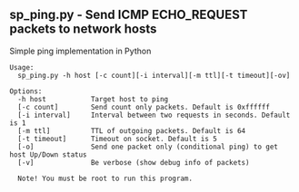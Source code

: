 ## sp_ping.py - Send ICMP ECHO_REQUEST packets to network hosts
Simple ping implementation in Python

```
Usage:
  sp_ping.py -h host [-c count][-i interval][-m ttl][-t timeout][-ov]

Options:
  -h host           Target host to ping
  [-c count]        Send count only packets. Default is 0xffffff
  [-i interval]     Interval between two requests in seconds. Default is 1
  [-m ttl]          TTL of outgoing packets. Default is 64
  [-t timeout]      Timeout on socket. Default is 5
  [-o]              Send one packet only (conditional ping) to get host Up/Down status
  [-v]              Be verbose (show debug info of packets)
  
  Note! You must be root to run this program.
  ```
